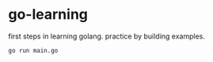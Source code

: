 # go-learning
first steps in learning golang. practice by building examples.


```bash
go run main.go
```